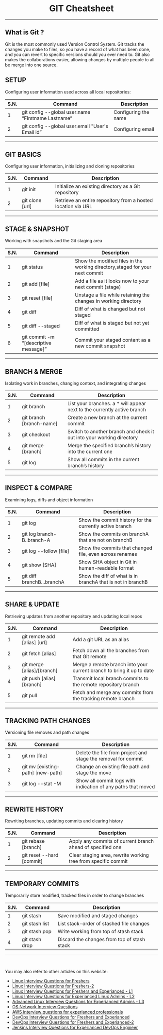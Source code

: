<h1 style="text-align: center;"> GIT Cheatsheet </h1>

---

## What is Git ?
Git is the most commonly used Version Control System. Git tracks the changes you make to files, so you have a
record of what has been done, and you can revert to specific versions should you ever need to. Git also makes
the collaborations easier, allowing changes by multiple people to all be merge into one source.

## SETUP

Configuring user information used across all local repositories:


|S.N.|   Command                                          | Description                       |     
|----|----------------------------------------------------|-----------------------------------|
| 1  |git config --global user.name “Firstname Lastname”  |Configuring the name               |
| 2  |git config --global user.email "User's Email id”    |Configuring email                  |

---

## GIT BASICS

Configuring user information, initializing and cloning repositories

|S.N.|   Command                           | Description                       |
|----|-------------------------------------|-----------------------------------|
| 1  |git init                             |Initialize an existing directory as a Git repository|
| 2  |git clone [url]                      |Retrieve an entire repository from a hosted location via URL |

---

## STAGE & SNAPSHOT

Working with snapshots and the Git staging area

|S.N.|   Command                           | Description                       |
|----|-------------------------------------|-----------------------------------|
| 1  |git status                           |Show the modified files in the working directory,staged for your next commit|
| 2  |git add [file]                       |Add a file as it looks now to your next commit (stage) |
| 3  |git reset [file]                     | Unstage a file while retaining the changes in working directory|
| 4  |git diff                             | Diff of what is changed but not staged  |
| 5  |git diff --staged                    | Diff of what is staged but not yet committed |
| 6  |git commit -m “[descriptive message]”|Commit your staged content as a new commit snapshot |

---

## BRANCH & MERGE

Isolating work in branches, changing context, and integrating changes

|S.N.|   Command                           | Description                       |
|----|-------------------------------------|-----------------------------------|
| 1  |git branch                           |List your branches. a * will appear next to the currently active branch |
| 2  |git branch [branch-name]             | Create a new branch at the current commit|
| 3  |git checkout                         | Switch to another branch and check it out into your working directory|
| 4  |git merge [branch]                   | Merge the specified branch’s history into the current one |
| 5  |git  log                             | Show all commits in the current branch’s history|

---

## INSPECT & COMPARE

Examining logs, diffs and object information

|S.N.|   Command                           | Description                       |
|----|-------------------------------------|-----------------------------------|
| 1  |git log                              |Show the commit history for the currently active branch |
| 2  |git log branch-B..branch-A           |Show the commits on branchA that are not on branchB |
| 3  |git log --follow [file]              | Show the commits that changed file, even across renames |
| 4  |git show [SHA]                       |Show SHA object in Git in human-readable format |
| 5  |git diff branchB...branchA           |Show the diff of what is in branchA that is not in branchB |

---

## SHARE & UPDATE

Retrieving updates from another repository and updating local repos

|S.N.|   Command                           | Description                       |
|----|-------------------------------------|-----------------------------------|
| 1  |git remote add [alias] [url]         | Add a git URL as an alias  |
| 2  |git fetch [alias]                    | Fetch down all the branches from that Git remote|
| 3  |git merge [alias]/[branch]           | Merge a remote branch into your current branch to bring it up to date|
| 4  |git push [alias] [branch]            | Transmit local branch commits to the remote repository branch|
| 5  |git pull                             | Fetch and merge any commits from the tracking remote branch|

---

## TRACKING PATH CHANGES

Versioning file removes and path changes

|S.N.|   Command                           | Description                       |
|----|-------------------------------------|-----------------------------------|
| 1  |git rm [file]                        | Delete the file from project and stage the removal for commit|
| 2  |git mv [existing-path] [new-path]    | Change an existing file path and stage the move|
| 3  |git log --stat -M                    | Show all commit logs with indication of any paths that moved|

---

## REWRITE HISTORY

Rewriting branches, updating commits and clearing history

|S.N.|   Command                           | Description                       |
|----|-------------------------------------|-----------------------------------|
| 1  |git rebase [branch]                  | Apply any commits of current branch ahead of specified one|
| 2  |git reset --hard [commit]            | Clear staging area, rewrite working tree from specific commit|

---

## TEMPORARY COMMITS

Temporarily store modified, tracked files in order to change branches


|S.N.|   Command                           | Description                       |
|----|-------------------------------------|-----------------------------------|
| 1  |git stash                            | Save modified and staged changes  |
| 2  |git stash list                       | List stack-order of stashed file changes|
| 3  |git stash pop                        | Write working from top of stash stack|
| 4  |git stash drop                       | Discard the changes from top of stash stack|


---

<br>

You may also refer to other articles on this website:

* [Linux Interview Questions for Freshers](linux_basic.md)
* [Linux Interview Questions for Freshers-2](linux_interview_questions_for_freshers.md)
* [Linux Interview Questions for Freshers and Experianced - L1](linux_L1.md)
* [Linux Interview Questions for Experianced Linux Admins - L2](linux_L2.md)
* [Advanced Linux Interview Questions for Experianced Admins - L3](linux_L3.md)
* [OS Network Interview Questions](network.md)
* [AWS interview questions for experianced professionals](aws.md)
* [DevOps Interview Questions for Freshers and Experianced](devops_interview_questions.md)
* [DevOps Interview Questions for Freshers and Experianced-2](devops_interview_questions-2.md)
* [Jenkins Interview Questions for Experianced DevOps Engineer](jenkins.md)
